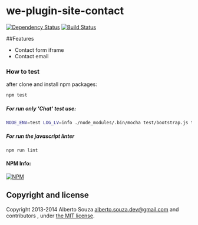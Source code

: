 # we-plugin-site-contact


[![Dependency Status](https://david-dm.org/wejs/we-plugin-site-contact.png)](https://david-dm.org/wejs/we-plugin-site-contact)
[![Build Status](https://travis-ci.org/wejs/we-plugin-site-contact.svg?branch=0.3.x)](https://travis-ci.org/wejs/we-plugin-site-contact)

##Features

- Contact form iframe
- Contact email

### How to test

after clone and install npm packages:

```sh
npm test
```

##### For run only 'Chat' test use:

```sh
NODE_ENV=test LOG_LV=info ./node_modules/.bin/mocha test/bootstrap.js test/**/*.test.js -g 'Chat'
```

##### For run the javascript linter

```sh
npm run lint
```

#### NPM Info:
[![NPM](https://nodei.co/npm/we-plugin-site-contact.png?downloads=true&downloadRank=true&stars=true)](https://nodei.co/npm/we-plugin-site-contact/)

## Copyright and license

Copyright 2013-2014 Alberto Souza <alberto.souza.dev@gmail.com> and contributors , under [the MIT license](LICENSE).
